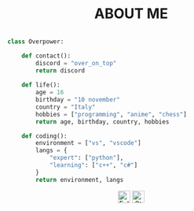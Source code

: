 <h1 align="center">ABOUT ME</h1>

```python

class Overpower:

    def contact():
        discord = "over_on_top"
        return discord
    
    def life():
        age = 16
        birthday = "10 november"
        country = "Italy"
        hobbies = ["programming", "anime", "chess"]
        return age, birthday, country, hobbies

    def coding():
        environment = ["vs", "vscode"]
        langs = {
            "expert": ["python"],
            "learning": ["c++", "c#"]
        }
        return environment, langs
```
<p align="center">
  <img height="25" src="https://img.shields.io/github/followers/0verp0wer?color=ef4dd4&style=for-the-badge&logo=github&label=Follow" alt="Followers"/>
  <img height="25" src="https://img.shields.io/github/stars/0verp0wer?color=ef4dd4&style=for-the-badge&logo=github&label=Stars" alt="Stars"/>
</p>
